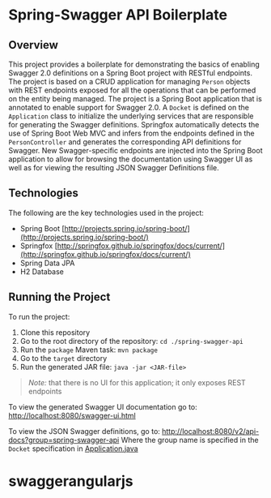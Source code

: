 # Spring-Swagger API Boilerplate

## Overview
This project provides a boilerplate for demonstrating the basics of enabling Swagger 2.0 definitions on a Spring Boot project with RESTful endpoints. The project is based on a CRUD application for managing `Person` objects with REST endpoints exposed for all the operations that can be performed on the entity being managed. The project is a Spring Boot application that is annotated to enable support for Swagger 2.0. A `Docket` is defined on the `Application` class to initialize the underlying services that are responsible for generating the Swagger definitions. Springfox automatically detects the use of Spring Boot Web MVC and infers from the endpoints defined in the `PersonController` and generates the corresponding API definitions for Swagger. New Swagger-specific endpoints are injected into the Spring Boot application to allow for browsing the documentation using Swagger UI as well as for viewing the resulting JSON Swagger Definitions file. 

## Technologies
The following are the key technologies used in the project:
- Spring Boot [http://projects.spring.io/spring-boot/](http://projects.spring.io/spring-boot/)
- Springfox [http://springfox.github.io/springfox/docs/current/](http://springfox.github.io/springfox/docs/current/)
- Spring Data JPA
- H2 Database

## Running the Project
To run the project:

1. Clone this repository
2. Go to the root directory of the repository: `cd ./spring-swagger-api`  
3. Run the `package` Maven task: `mvn package`
4. Go to the `target` directory
5. Run the generated JAR file: `java -jar <JAR-file>`

> *Note:* that there is no UI for this application; it only exposes REST endpoints

To view the generated Swagger UI documentation go to: [http://localhost:8080/swagger-ui.html](http://localhost:8080/swagger-ui.html)

To view the JSON Swagger definitions, go to: [http://localhost:8080/v2/api-docs?group=spring-swagger-api](http://localhost:8080/v2/api-docs?group=spring-swagger-api)
Where the group name is specified in the `Docket` specification in [Application.java](https://github.com/afajem/spring-swagger-api/blob/master/src/main/java/com/niran/reference/api/Application.java)
# swaggerangularjs
